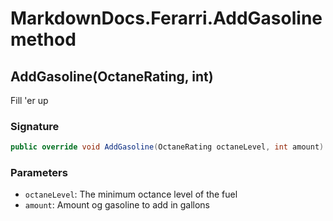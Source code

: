 # MarkdownDocs.Ferarri.AddGasoline method
## AddGasoline(OctaneRating, int)
Fill 'er up

### Signature
```csharp
public override void AddGasoline(OctaneRating octaneLevel, int amount)
```
### Parameters
- `octaneLevel`: The minimum octance level of the fuel
- `amount`: Amount og gasoline to add in gallons

